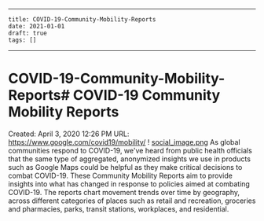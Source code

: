
---
    title: COVID-19-Community-Mobility-Reports
    date: 2021-01-01    
    draft: true
    tags: []
---
# COVID-19-Community-Mobility-Reports# COVID-19 Community Mobility Reports
Created: April 3, 2020 12:26 PM
URL: https://www.google.com/covid19/mobility/
!
[social_image.png](COVID-19%20Community%20Mobility%20Reports%209f4eb13644ac432787cb19f8ce32b308/social_image.png)
As global communities respond to COVID-19, we've heard from public health officials that the same type of aggregated, anonymized insights we use in products such as Google Maps could be helpful as they make critical decisions to combat COVID-19.
These Community Mobility Reports aim to provide insights into what has changed in response to policies aimed at combating COVID-19.
The reports chart movement trends over time by geography, across different categories of places such as retail and recreation, groceries and pharmacies, parks, transit stations, workplaces, and residential.
